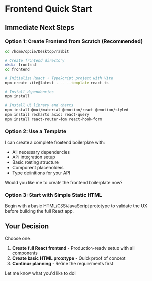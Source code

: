 # Frontend Quick Start

## Immediate Next Steps

### Option 1: Create Frontend from Scratch (Recommended)
```bash
cd /home/oppie/Desktop/rabbit

# Create frontend directory
mkdir frontend
cd frontend

# Initialize React + TypeScript project with Vite
npm create vite@latest . -- --template react-ts

# Install dependencies
npm install

# Install UI library and charts
npm install @mui/material @emotion/react @emotion/styled
npm install recharts axios react-query
npm install react-router-dom react-hook-form
```

### Option 2: Use a Template
I can create a complete frontend boilerplate with:
- All necessary dependencies
- API integration setup
- Basic routing structure
- Component placeholders
- Type definitions for your API

Would you like me to create the frontend boilerplate now?

### Option 3: Start with Simple Static HTML
Begin with a basic HTML/CSS/JavaScript prototype to validate the UX before building the full React app.

## Your Decision
Choose one:
1. **Create full React frontend** - Production-ready setup with all components
2. **Create basic HTML prototype** - Quick proof of concept
3. **Continue planning** - Refine the requirements first

Let me know what you'd like to do!
